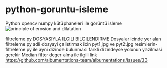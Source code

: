 # python-goruntu-isleme
Python opencv numpy kütüphaneleri ile görüntü isleme
![principle of erosion and dilatation](https://www.google.com/url?sa=i&url=https%3A%2F%2Fwww.researchgate.net%2Ffigure%2FPrinciple-of-erosion-and-dilatation_fig9_281013570&psig=AOvVaw20HKDSiPGJ3JDj97GBs5vq&ust=1647588419371000&source=images&cd=vfe&ved=0CAsQjRxqFwoTCIColafPzPYCFQAAAAAdAAAAABAf)

filtreleme.py DOSYASIYLA ILGILI BILGILENDIRME
Dosyalar icinde yer alan filtreleme.py adli dosyayi çalistirmak icin pyt1.jpg ve pyt2.jpg resimlerin-
filtreleme.py ile ayni dizinde bulunmasi farkli dizindeyse yolunun yazilmasi gerekir
Median filter deger alma ile ilgili link https://github.com/albumentations-team/albumentations/issues/33

